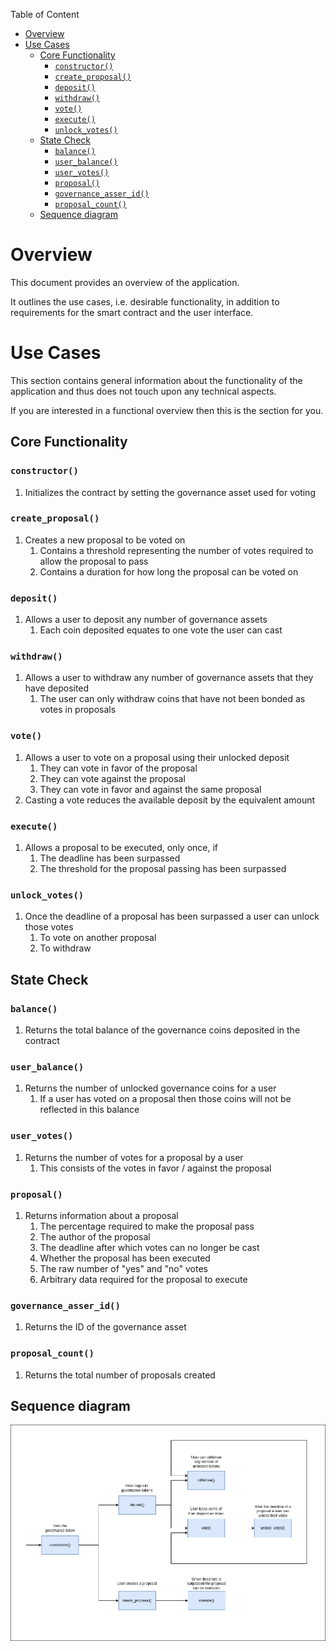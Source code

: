 Table of Content
- [Overview](#overview)
- [Use Cases](#use-cases)
  - [Core Functionality](#core-functionality)
    - [`constructor()`](#constructor)
    - [`create_proposal()`](#create_proposal)
    - [`deposit()`](#deposit)
    - [`withdraw()`](#withdraw)
    - [`vote()`](#vote)
    - [`execute()`](#execute)
    - [`unlock_votes()`](#unlock_votes)
  - [State Check](#state-check)
    - [`balance()`](#balance)
    - [`user_balance()`](#user_balance)
    - [`user_votes()`](#user_votes)
    - [`proposal()`](#proposal)
    - [`governance_asser_id()`](#governance_asser_id)
    - [`proposal_count()`](#proposal_count)
  - [Sequence diagram](#sequence-diagram)

# Overview

This document provides an overview of the application.

It outlines the use cases, i.e. desirable functionality, in addition to requirements for the smart contract and the user interface.

# Use Cases

This section contains general information about the functionality of the application and thus does not touch upon any technical aspects.

If you are interested in a functional overview then this is the section for you.

## Core Functionality

### `constructor()`

1. Initializes the contract by setting the governance asset used for voting

### `create_proposal()`

1. Creates a new proposal to be voted on
   1. Contains a threshold representing the number of votes required to allow the proposal to pass
   2. Contains a duration for how long the proposal can be voted on

### `deposit()`

1. Allows a user to deposit any number of governance assets
   1. Each coin deposited equates to one vote the user can cast

### `withdraw()`

1. Allows a user to withdraw any number of governance assets that they have deposited
   1. The user can only withdraw coins that have not been bonded as votes in proposals

### `vote()`

1. Allows a user to vote on a proposal using their unlocked deposit
   1. They can vote in favor of the proposal
   2. They can vote against the proposal
   3. They can vote in favor and against the same proposal
2. Casting a vote reduces the available deposit by the equivalent amount

### `execute()`

1. Allows a proposal to be executed, only once, if
   1. The deadline has been surpassed
   2. The threshold for the proposal passing has been surpassed

### `unlock_votes()`

1. Once the deadline of a proposal has been surpassed a user can unlock those votes
   1. To vote on another proposal
   2. To withdraw

## State Check

### `balance()`

1. Returns the total balance of the governance coins deposited in the contract

### `user_balance()`

1. Returns the number of unlocked governance coins for a user
   1. If a user has voted on a proposal then those coins will not be reflected in this balance

### `user_votes()`

1. Returns the number of votes for a proposal by a user
   1. This consists of the votes in favor / against the proposal

### `proposal()`

1. Returns information about a proposal
   1. The percentage required to make the proposal pass
   2. The author of the proposal
   3. The deadline after which votes can no longer be cast
   4. Whether the proposal has been executed
   5. The raw number of "yes" and "no" votes
   6. Arbitrary data required for the proposal to execute

### `governance_asser_id()`

1. Returns the ID of the governance asset

### `proposal_count()`

1. Returns the total number of proposals created

## Sequence diagram

![DAO Sequence Diagram](../.docs/dao-sequence-diagram.png)
